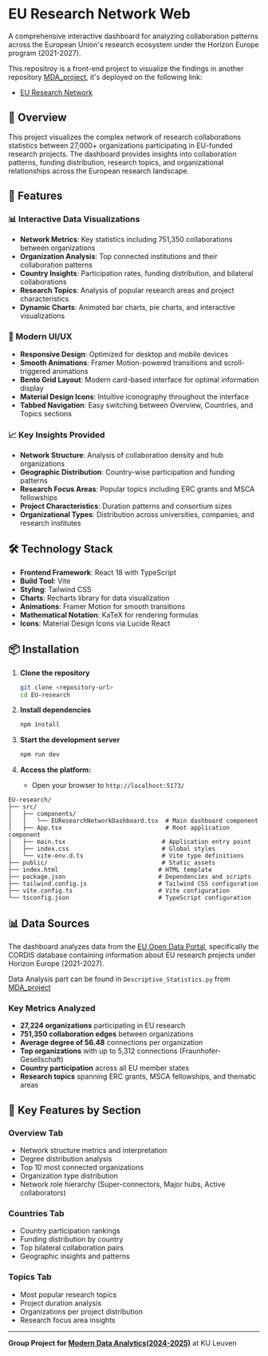 # EU Research Network Web

A comprehensive interactive dashboard for analyzing collaboration patterns across the European Union's research ecosystem under the Horizon Europe program (2021-2027).

This repositroy is a front-end project to visualize the findings in another repository [MDA_project](https://github.com/VoteVeto2/MDA_project), it's deployed on the following link: 

- [EU Research Network](https://eu-research-visualization.netlify.app/)

## 🌟 Overview

This project visualizes the complex network of research collaborations statistics between 27,000+ organizations participating in EU-funded research projects. The dashboard provides insights into collaboration patterns, funding distribution, research topics, and organizational relationships across the European research landscape.

## 🚀 Features

### 📊 Interactive Data Visualizations
- **Network Metrics**: Key statistics including 751,350 collaborations between organizations
- **Organization Analysis**: Top connected institutions and their collaboration patterns
- **Country Insights**: Participation rates, funding distribution, and bilateral collaborations
- **Research Topics**: Analysis of popular research areas and project characteristics
- **Dynamic Charts**: Animated bar charts, pie charts, and interactive visualizations

### 🎨 Modern UI/UX
- **Responsive Design**: Optimized for desktop and mobile devices
- **Smooth Animations**: Framer Motion-powered transitions and scroll-triggered animations
- **Bento Grid Layout**: Modern card-based interface for optimal information display
- **Material Design Icons**: Intuitive iconography throughout the interface
- **Tabbed Navigation**: Easy switching between Overview, Countries, and Topics sections

### 📈 Key Insights Provided
- **Network Structure**: Analysis of collaboration density and hub organizations
- **Geographic Distribution**: Country-wise participation and funding patterns
- **Research Focus Areas**: Popular topics including ERC grants and MSCA fellowships
- **Project Characteristics**: Duration patterns and consortium sizes
- **Organizational Types**: Distribution across universities, companies, and research institutes

## 🛠️ Technology Stack

- **Frontend Framework**: React 18 with TypeScript
- **Build Tool**: Vite
- **Styling**: Tailwind CSS
- **Charts**: Recharts library for data visualization
- **Animations**: Framer Motion for smooth transitions
- **Mathematical Notation**: KaTeX for rendering formulas
- **Icons**: Material Design Icons via Lucide React

## 📦 Installation

1. **Clone the repository**
   ```bash
   git clone <repository-url>
   cd EU-research
   ```

2. **Install dependencies**
   ```bash
   npm install
   ```

3. **Start the development server**
   ```bash
   npm run dev
   ```

4. **Access the platform:**
   - Open your browser to `http://localhost:5173/`

```
EU-research/
├── src/
│   ├── components/
│   │   └── EUResearchNetworkDashboard.tsx  # Main dashboard component
│   ├── App.tsx                             # Root application component
│   ├── main.tsx                           # Application entry point
│   ├── index.css                          # Global styles
│   └── vite-env.d.ts                      # Vite type definitions
├── public/                                # Static assets
├── index.html                            # HTML template
├── package.json                          # Dependencies and scripts
├── tailwind.config.js                    # Tailwind CSS configuration
├── vite.config.ts                        # Vite configuration
└── tsconfig.json                         # TypeScript configuration
```

## 📊 Data Sources

The dashboard analyzes data from the [EU Open Data Portal](https://data.europa.eu/data/datasets/cordis-eu-research-projects-under-horizon-europe-2021-2027?locale=en), specifically the CORDIS database containing information about EU research projects under Horizon Europe (2021-2027).

Data Analysis part can be found in `Descriptive_Statistics.py` from [MDA_project](https://github.com/VoteVeto2/MDA_project)

### Key Metrics Analyzed
- **27,224 organizations** participating in EU research
- **751,350 collaboration edges** between organizations
- **Average degree of 56.48** connections per organization
- **Top organizations** with up to 5,312 connections (Fraunhofer-Gesellschaft)
- **Country participation** across all EU member states
- **Research topics** spanning ERC grants, MSCA fellowships, and thematic areas

## 🎯 Key Features by Section

### Overview Tab
- Network structure metrics and interpretation
- Degree distribution analysis
- Top 10 most connected organizations
- Organization type distribution
- Network role hierarchy (Super-connectors, Major hubs, Active collaborators)

### Countries Tab
- Country participation rankings
- Funding distribution by country
- Top bilateral collaboration pairs
- Geographic insights and patterns

### Topics Tab
- Most popular research topics
- Project duration analysis
- Organizations per project distribution
- Research focus area insights

---
**Group Project for [Modern Data Analytics(2024-2025)](https://onderwijsaanbod.kuleuven.be/syllabi/e/G0Z39CE.htm#activetab=doelstellingen_idp1222816)** at KU Leuven